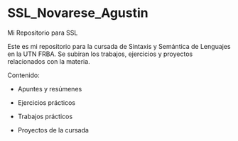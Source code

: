 # SSL_Novarese_Agustin

Mi Repositorio para SSL

Este es mi repositorio para la cursada de Sintaxis y Semántica de Lenguajes en la UTN FRBA. Se subiran los trabajos, ejercicios y proyectos relacionados con la materia.

Contenido:

* Apuntes y resúmenes

* Ejercicios prácticos

* Trabajos prácticos

* Proyectos de la cursada
